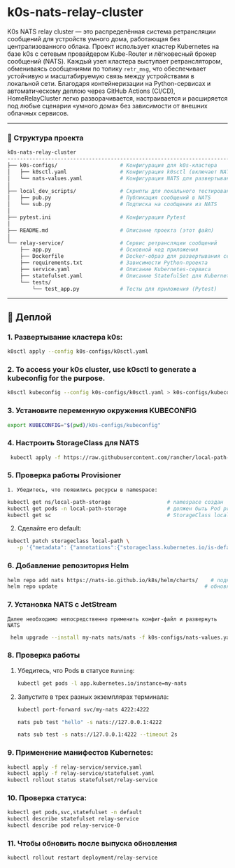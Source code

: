 # k0s-nats-relay-cluster

K0s NATS relay cluster — это распределённая система ретрансляции сообщений для устройств умного дома, работающая без централизованного облака. Проект использует кластер Kubernetes на базе k0s с сетевым провайдером Kube-Router и лёгковесный брокер сообщений (NATS). Каждый узел кластера выступает ретранслятором, обмениваясь сообщениями по топику `retr_msg`, что обеспечивает устойчивую и масштабируемую связь между устройствами в локальной сети. Благодаря контейнеризации на Python-сервисах и автоматическому деплою через GitHub Actions (CI/CD), HomeRelayCluster легко разворачивается, настраивается и расширяется под любые сценарии «умного дома» без зависимости от внешних облачных сервисов.

---

### 🌳 Структура проекта

```bash
k0s-nats-relay-cluster
-----------------------------------------------------------------------------------------------------------------------
├── k0s-configs/                    # Конфигурация для k0s-кластера
│   ├── k0sctl.yaml                 # Конфигурация k0sctl (включает NATS, Prometheus Stack, Traefik Ingress Controller)
│   └── nats-values.yaml            # Конфигурация NATS для развертывания при помощи helm
│
├── local_dev_scripts/              # Скрипты для локального тестирования взаимодействия с NATS
│   ├── pub.py                      # Публикация сообщений в NATS
│   └── sub.py                      # Подписка на сообщения из NATS
│
├── pytest.ini                      # Конфигурация Pytest
│
├── README.md                       # Описание проекта (этот файл)
│
└── relay-service/                  # Сервис ретрансляции сообщений
    ├── app.py                      # Основной код приложения
    ├── Dockerfile                  # Docker-образ для развертывания сервиса
    ├── requirements.txt            # Зависимости Python-проекта
    ├── service.yaml                # Описание Kubernetes-сервиса
    ├── statefulset.yaml            # Описание StatefulSet для Kubernetes
    └── tests/
        └── test_app.py             # Тесты для приложения (Pytest)
```

---

## 🚀 Деплой

### 1. **Развертывание кластера k0s**:

   ```bash
   k0sctl apply --config k0s-configs/k0sctl.yaml
   ```

### 2. **To access your k0s cluster, use k0sctl to generate a kubeconfig for the purpose.**

   ```bash
   k0sctl kubeconfig --config k0s-configs/k0sctl.yaml > k0s-configs/kubeconfig
   ```

### 3. **Установите переменную окружения KUBECONFIG**

   ```bash
   export KUBECONFIG="$(pwd)/k0s-configs/kubeconfig"
   ```

### 4. **Настроить StorageClass для NATS**
   ```bash
    kubectl apply -f https://raw.githubusercontent.com/rancher/local-path-provisioner/master/deploy/local-path-storage.yaml
   ```

### 5. **Проверка работы Provisioner**
    1. Убедитесь, что появились ресурсы в namespace:
   ```bash
   kubectl get ns/local-path-storage                  # namespace создан
   kubectl get pods -n local-path-storage             # должен быть Pod provisioner
   kubectl get sc                                     # StorageClass local-path(default=false)
   ```
   2. Сделайте его default:
   ```bash
   kubectl patch storageclass local-path \
      -p '{"metadata": {"annotations":{"storageclass.kubernetes.io/is-default-class":"true"}}}'
   ```

### 6. **Добавление репозитория Helm**

   ```bash
   helm repo add nats https://nats-io.github.io/k8s/helm/charts/    # подключаем репозиторий
   helm repo update                                               # обновляем списки чартов
   ```

### 7. **Установка NATS с JetStream**

    Далее необходимо непосредственно применить конфиг-файл и развернуть NATS

   ```bash
    helm upgrade --install my-nats nats/nats -f k0s-configs/nats-values.yaml
   ```


### 8. Проверка работы

1. Убедитесь, что Pods в статусе `Running`:

   ```bash
   kubectl get pods -l app.kubernetes.io/instance=my-nats
   ```
2. Запустите в трех разных экземплярах терминала:

   ```bash
   kubectl port-forward svc/my-nats 4222:4222
   ```
   ```bash
   nats pub test "hello" -s nats://127.0.0.1:4222
   ```
   ```bash
   nats sub test -s nats://127.0.0.1:4222 --timeout 2s
   ```

### 9. **Применение манифестов Kubernetes**:

   ```bash
   kubectl apply -f relay-service/service.yaml
   kubectl apply -f relay-service/statefulset.yaml
   kubectl rollout status statefulset/relay-service
   ```

### 10. **Проверка статуса**:

   ```bash
   kubectl get pods,svc,statefulset -n default
   kubectl describe statefulset relay-service
   kubectl describe pod relay-service-0
   ```

### 11. **Чтобы обновить после выпуска обновления**

   ```bash
   kubectl rollout restart deployment/relay-service
   ```

